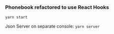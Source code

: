 ### Phonebook refactored to use React Hooks
`yarn start`

Json Server on separate console:
`yarn server`
